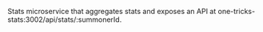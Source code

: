Stats microservice that aggregates stats and exposes an API at one-tricks-stats:3002/api/stats/:summonerId.